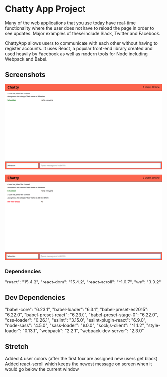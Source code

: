 # Chatty App Project

Many of the web applications that you use today have real-time functionality where the user does not have to reload the page in order to see updates. Major examples of these include Slack, Twitter and Facebook.

ChattyApp allows users to communicate with each other without having to register accounts. It uses React, a popular front-end library created and used heavily by Facebook as well as modern tools for Node including Webpack and Babel.

## Screenshots

!["One user logged on, changed their name, sent a message"](https://github.com/SebastianBethell/chattyApp/blob/master/docs/oneUser.png)

!["A second user logged on, changed their name, sent a message"](https://github.com/SebastianBethell/chattyApp/blob/master/docs/twoUsers.png)

### Dependencies
  "react": "15.4.2",
  "react-dom": "15.4.2",
  "react-scroll": "^1.6.7",
  "ws": "3.3.2"

## Dev Dependencies

  "babel-core": "6.23.1",
  "babel-loader": "6.3.1",
  "babel-preset-es2015": "6.22.0",
  "babel-preset-react": "6.23.0",
  "babel-preset-stage-0": "6.22.0",
  "css-loader": "0.26.1",
  "eslint": "3.15.0",
  "eslint-plugin-react": "6.9.0",
  "node-sass": "4.5.0",
  "sass-loader": "6.0.0",
  "sockjs-client": "^1.1.2",
  "style-loader": "0.13.1",
  "webpack": "2.2.1",
  "webpack-dev-server": "2.3.0"

## Stretch

  Added 4 user colors (after the first four are assigned new users get black)
  Added react-scroll which keeps the newest message on screen when it would go below the current window